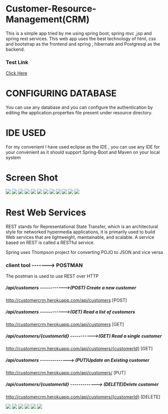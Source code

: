 # Customer-Resource-Management(CRM)

This is a simple app tried by me using spring boot, spring mvc ,jsp and spring rest services. This web app uses the best technology of html, css and bootstrap as the frontend and spring , hibernate and Postgresql as the backend.

### Test Link
<a href="http://customercrm.herokuapp.com/">Click Here</a>

# CONFIGURING DATABASE

You can use any database and you can configure the authentication by editing the application.properties file present under resource directory. 

# IDE USED

For my convenient I  have used eclipse as the IDE , you can use any IDE for your convenient as it should support Spring-Boot and Maven on your local system

# Screen Shot

<img src="screenshot/1.PNG" >
<img src="screenshot/2.PNG" >
<img src="screenshot/3.PNG" >
<img src="screenshot/4.PNG" >
<img src="screenshot/5.PNG" >
<img src="screenshot/6.PNG" >
<img src="screenshot/7.PNG" >
<img src="screenshot/8.PNG" >
<img src="screenshot/9.PNG" >
<img src="screenshot/10.PNG" >
<img src="screenshot/11.PNG" >
<img src="screenshot/12.PNG" >

# Rest Web Services

REST stands for Representational State Transfer, which is an architectural style for networked hypermedia applications, it is primarily used to build Web services that are lightweight, maintainable, and scalable. A service based on REST is called a RESTful service.

Spring uses Thompson project for converting POJO to JSON and vice versa

### client tool -------> POSTMAN

The postman is used to use REST over HTTP

##### /api/customers ------------>(POST) Create a new customer
http://customercrm.herokuapp.com/api/customers [POST]

##### /api/customers ------------>(GET) Read a list of customers
http://customercrm.herokuapp.com/api/customers [GET]

##### /api/customers/{customerId} ----------->(GET) Read a single customer
http://customercrm.herokuapp.com/api/customers/{customerId} [GET]

##### /api/customers --------------> (PUT)Update an Existing customer
http://customercrm.herokuapp.com/api/customers/ [PUT]

##### /api/customers/{customerId} -------------> (DELETE)Delete customer
http://customercrm.herokuapp.com/api/customers/{customerId} [DELETE]


<img src="screenshot/13.PNG " >
<img src="screenshot/14.PNG " >
<img src="screenshot/15.PNG " >
<img src="screenshot/16.PNG " >
<img src="screenshot/17.PNG " >
<img src="screenshot/18.PNG" >



